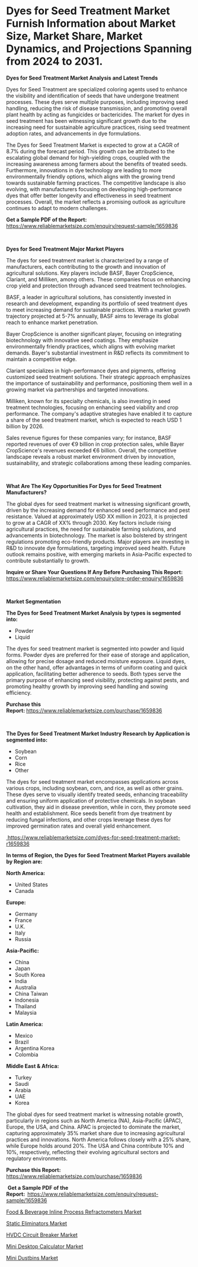 <p><h1>Dyes for Seed Treatment Market Furnish Information about Market Size, Market Share, Market Dynamics, and Projections Spanning from 2024 to 2031.</h1></p><p><strong>Dyes for Seed Treatment Market Analysis and Latest Trends</strong></p>
<p><p>Dyes for Seed Treatment are specialized coloring agents used to enhance the visibility and identification of seeds that have undergone treatment processes. These dyes serve multiple purposes, including improving seed handling, reducing the risk of disease transmission, and promoting overall plant health by acting as fungicides or bactericides. The market for dyes in seed treatment has been witnessing significant growth due to the increasing need for sustainable agriculture practices, rising seed treatment adoption rates, and advancements in dye formulations.</p><p>The Dyes for Seed Treatment Market is expected to grow at a CAGR of 8.7% during the forecast period. This growth can be attributed to the escalating global demand for high-yielding crops, coupled with the increasing awareness among farmers about the benefits of treated seeds. Furthermore, innovations in dye technology are leading to more environmentally friendly options, which aligns with the growing trend towards sustainable farming practices. The competitive landscape is also evolving, with manufacturers focusing on developing high-performance dyes that offer better longevity and effectiveness in seed treatment processes. Overall, the market reflects a promising outlook as agriculture continues to adapt to modern challenges.</p></p>
<p><strong>Get a Sample PDF of the Report:&nbsp;</strong> <a href="https://www.reliablemarketsize.com/enquiry/request-sample/1659836?utm_campaign=1326&utm_medium=2&utm_source=Github&utm_content=ia&utm_term=28092024&utm_id=dyes-for-seed-treatment">https://www.reliablemarketsize.com/enquiry/request-sample/1659836</a></p>
<p>&nbsp;</p>
<p><strong>Dyes for Seed Treatment Major Market Players</strong></p>
<p><p>The dyes for seed treatment market is characterized by a range of manufacturers, each contributing to the growth and innovation of agricultural solutions. Key players include BASF, Bayer CropScience, Clariant, and Milliken, among others. These companies focus on enhancing crop yield and protection through advanced seed treatment technologies.</p><p>BASF, a leader in agricultural solutions, has consistently invested in research and development, expanding its portfolio of seed treatment dyes to meet increasing demand for sustainable practices. With a market growth trajectory projected at 5-7% annually, BASF aims to leverage its global reach to enhance market penetration.</p><p>Bayer CropScience is another significant player, focusing on integrating biotechnology with innovative seed coatings. They emphasize environmentally friendly practices, which aligns with evolving market demands. Bayer's substantial investment in R&D reflects its commitment to maintain a competitive edge.</p><p>Clariant specializes in high-performance dyes and pigments, offering customized seed treatment solutions. Their strategic approach emphasizes the importance of sustainability and performance, positioning them well in a growing market via partnerships and targeted innovations.</p><p>Milliken, known for its specialty chemicals, is also investing in seed treatment technologies, focusing on enhancing seed viability and crop performance. The company's adaptive strategies have enabled it to capture a share of the seed treatment market, which is expected to reach USD 1 billion by 2026.</p><p>Sales revenue figures for these companies vary; for instance, BASF reported revenues of over €9 billion in crop protection sales, while Bayer CropScience's revenues exceeded €6 billion. Overall, the competitive landscape reveals a robust market environment driven by innovation, sustainability, and strategic collaborations among these leading companies.</p></p>
<p>&nbsp;</p>
<p><strong>What Are The Key Opportunities For Dyes for Seed Treatment Manufacturers?</strong></p>
<p><p>The global dyes for seed treatment market is witnessing significant growth, driven by the increasing demand for enhanced seed performance and pest resistance. Valued at approximately USD XX million in 2023, it is projected to grow at a CAGR of XX% through 2030. Key factors include rising agricultural practices, the need for sustainable farming solutions, and advancements in biotechnology. The market is also bolstered by stringent regulations promoting eco-friendly products. Major players are investing in R&D to innovate dye formulations, targeting improved seed health. Future outlook remains positive, with emerging markets in Asia-Pacific expected to contribute substantially to growth.</p></p>
<p><strong>Inquire or Share Your Questions If Any Before Purchasing This Report:</strong> <a href="https://www.reliablemarketsize.com/enquiry/pre-order-enquiry/1659836?utm_campaign=1326&utm_medium=2&utm_source=Github&utm_content=ia&utm_term=28092024&utm_id=dyes-for-seed-treatment">https://www.reliablemarketsize.com/enquiry/pre-order-enquiry/1659836</a></p>
<p>&nbsp;</p>
<p><strong>Market Segmentation</strong></p>
<p><strong>The Dyes for Seed Treatment Market Analysis by types is segmented into:</strong></p>
<p><ul><li>Powder</li><li>Liquid</li></ul></p>
<p><p>The dyes for seed treatment market is segmented into powder and liquid forms. Powder dyes are preferred for their ease of storage and application, allowing for precise dosage and reduced moisture exposure. Liquid dyes, on the other hand, offer advantages in terms of uniform coating and quick application, facilitating better adherence to seeds. Both types serve the primary purpose of enhancing seed visibility, protecting against pests, and promoting healthy growth by improving seed handling and sowing efficiency.</p></p>
<p><strong>Purchase this Report:&nbsp;</strong><a href="https://www.reliablemarketsize.com/purchase/1659836?utm_campaign=1326&utm_medium=2&utm_source=Github&utm_content=ia&utm_term=28092024&utm_id=dyes-for-seed-treatment">https://www.reliablemarketsize.com/purchase/1659836</a></p>
<p>&nbsp;</p>
<p><strong>The Dyes for Seed Treatment Market Industry Research by Application is segmented into:</strong></p>
<p><ul><li>Soybean</li><li>Corn</li><li>Rice</li><li>Other</li></ul></p>
<p><p>The dyes for seed treatment market encompasses applications across various crops, including soybean, corn, and rice, as well as other grains. These dyes serve to visually identify treated seeds, enhancing traceability and ensuring uniform application of protective chemicals. In soybean cultivation, they aid in disease prevention, while in corn, they promote seed health and establishment. Rice seeds benefit from dye treatment by reducing fungal infections, and other crops leverage these dyes for improved germination rates and overall yield enhancement.</p></p>
<p><a href="https://www.reliablemarketsize.com/dyes-for-seed-treatment-market-r1659836?utm_campaign=1326&utm_medium=2&utm_source=Github&utm_content=ia&utm_term=28092024&utm_id=dyes-for-seed-treatment">&nbsp;https://www.reliablemarketsize.com/dyes-for-seed-treatment-market-r1659836</a></p>
<p><strong>In terms of Region, the Dyes for Seed Treatment Market Players available by Region are:</strong></p>
<p>
    <p> <strong> North America: </strong>
        <ul>
            <li>United States</li>
            <li>Canada</li>
        </ul>
        </p> 
    <p> <strong> Europe: </strong>
        <ul>
            <li>Germany</li>
            <li>France</li>
            <li>U.K.</li>
            <li>Italy</li>
            <li>Russia</li>
        </ul>
        </p> 
    <p> <strong> Asia-Pacific: </strong>
        <ul>
            <li>China</li>
            <li>Japan</li>
            <li>South Korea</li>
            <li>India</li>
            <li>Australia</li>
            <li>China Taiwan</li>
            <li>Indonesia</li>
            <li>Thailand</li>
            <li>Malaysia</li>
        </ul>
        </p> 
    <p> <strong> Latin America: </strong>
        <ul>
            <li>Mexico</li>
            <li>Brazil</li>
            <li>Argentina Korea</li>
            <li>Colombia</li>
        </ul>
        </p> 
    <p> <strong> Middle East & Africa: </strong>
        <ul>
            <li>Turkey</li>
            <li>Saudi</li>
            <li>Arabia</li>
            <li>UAE</li>
            <li>Korea</li>
        </ul>
    </p>
    </p>
<p><p>The global dyes for seed treatment market is witnessing notable growth, particularly in regions such as North America (NA), Asia-Pacific (APAC), Europe, the USA, and China. APAC is projected to dominate the market, capturing approximately 35% market share due to increasing agricultural practices and innovations. North America follows closely with a 25% share, while Europe holds around 20%. The USA and China contribute 10% and 10%, respectively, reflecting their evolving agricultural sectors and regulatory environments.</p></p>
<p><strong>Purchase this Report: </strong><a href="https://www.reliablemarketsize.com/purchase/1659836?utm_campaign=1326&utm_medium=2&utm_source=Github&utm_content=ia&utm_term=28092024&utm_id=dyes-for-seed-treatment">https://www.reliablemarketsize.com/purchase/1659836</a></p>
<p>&nbsp;<strong>Get a Sample PDF of the Report:&nbsp;&nbsp;</strong><a href="https://www.reliablemarketsize.com/enquiry/request-sample/1659836?utm_campaign=1326&utm_medium=2&utm_source=Github&utm_content=ia&utm_term=28092024&utm_id=dyes-for-seed-treatment">https://www.reliablemarketsize.com/enquiry/request-sample/1659836</a></p>
<p><strong></strong></p>
<p><p><a href="https://issuu.com/reportprime-2/docs/food-beverage-inline-process-refrac_a44bc089cc1f78?utm_campaign=1326&utm_medium=2&utm_source=Github&utm_content=ia&utm_term=28092024&utm_id=dyes-for-seed-treatment">Food & Beverage Inline Process Refractometers Market</a></p><p><a href="https://www.linkedin.com/pulse/future-innovation-global-static-eliminators-market-growth-opportunities-qrtlf?utm_campaign=1326&utm_medium=2&utm_source=Github&utm_content=ia&utm_term=28092024&utm_id=dyes-for-seed-treatment">Static Eliminators Market</a></p><p><a href="https://issuu.com/reportprime-2/docs/hvdc-circuit-breaker-market-size-20_a1f1a08b8c1631?utm_campaign=1326&utm_medium=2&utm_source=Github&utm_content=ia&utm_term=28092024&utm_id=dyes-for-seed-treatment">HVDC Circuit Breaker Market</a></p><p><a href="https://www.linkedin.com/pulse/mini-desktop-calculator-market-trends-growth-outlook-2024-lmpuf?utm_campaign=1326&utm_medium=2&utm_source=Github&utm_content=ia&utm_term=28092024&utm_id=dyes-for-seed-treatment">Mini Desktop Calculator Market</a></p><p><a href="https://www.linkedin.com/pulse/mini-dustbins-market-research-report-exploring-size-revenue-analysis-uhk6f?utm_campaign=1326&utm_medium=2&utm_source=Github&utm_content=ia&utm_term=28092024&utm_id=dyes-for-seed-treatment">Mini Dustbins Market</a></p></p>